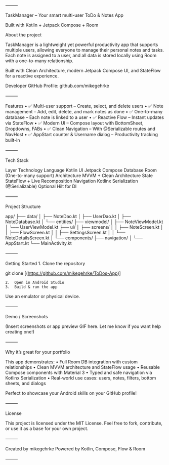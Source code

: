 
⸻

TaskManager – Your smart multi-user ToDo & Notes App

Built with Kotlin + Jetpack Compose + Room

About the project

TaskManager is a lightweight yet powerful productivity app that supports multiple users, allowing everyone to manage their personal notes and tasks.
Each note is assigned to a user, and all data is stored locally using Room with a one-to-many relationship.

Built with Clean Architecture, modern Jetpack Compose UI, and StateFlow for a reactive experience.

Developer GitHub Profile:
github.com/mikegehrke

⸻

Features
	•	✅ Multi-user support – Create, select, and delete users
	•	✅ Note management – Add, edit, delete, and mark notes as done
	•	✅ One-to-many database – Each note is linked to a user
	•	✅ Reactive Flow – Instant updates via StateFlow
	•	✅ Modern UI – Compose layout with BottomSheet, Dropdowns, FABs
	•	✅ Clean Navigation – With @Serializable routes and NavHost
	•	✅ AppStart counter & Username dialog – Productivity tracking built-in

⸻

Tech Stack

Layer	Technology
Language	Kotlin
UI	Jetpack Compose
Database	Room (One-to-many support)
Architecture	MVVM + Clean Architecture
State	StateFlow + Live Recomposition
Navigation	Kotlinx Serialization (@Serializable)
Optional	Hilt for DI



⸻

Project Structure

app/
├── data/
│   ├── NoteDao.kt
│   ├── UserDao.kt
│   ├── NoteDatabase.kt
│   └── entities/
├── viewmodel/
│   ├── NoteViewModel.kt
│   └── UserViewModel.kt
├── ui/
│   ├── screens/
│   │   ├── NoteScreen.kt
│   │   ├── FlowScreen.kt
│   │   ├── SettingsScreen.kt
│   │   └── NoteDetailsScreen.kt
│   └── components/
├── navigation/
│   └── AppStart.kt
└── MainActivity.kt



⸻

Getting Started
	1.	Clone the repository

git clone [(https://github.com/mikegehrke/ToDos-App)]


	2.	Open in Android Studio
	3.	Build & run the app
Use an emulator or physical device.

⸻

Demo / Screenshots

(Insert screenshots or app preview GIF here. Let me know if you want help creating one!)

⸻

Why it’s great for your portfolio

This app demonstrates:
	•	Full Room DB integration with custom relationships
	•	Clean MVVM architecture and StateFlow usage
	•	Reusable Compose components with Material 3
	•	Typed and safe navigation via Kotlinx Serialization
	•	Real-world use cases: users, notes, filters, bottom sheets, and dialogs

Perfect to showcase your Android skills on your GitHub profile!

⸻

License

This project is licensed under the MIT License.
Feel free to fork, contribute, or use it as a base for your own project.

⸻

Created by mikegehrke
Powered by Kotlin, Compose, Flow & Room

⸻


